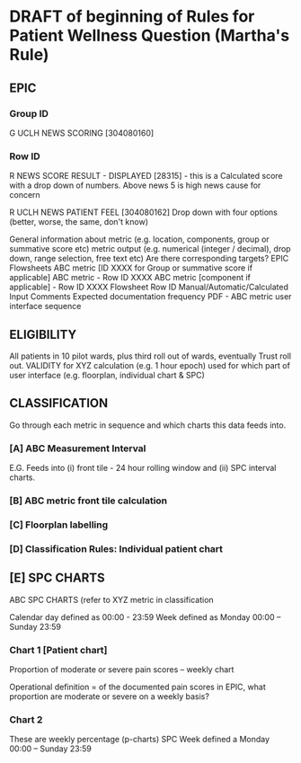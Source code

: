 
# DRAFT of beginning of  Rules for Patient Wellness Question (Martha's Rule)

## EPIC

### Group ID 

G UCLH NEWS SCORING [304080160] 

### Row ID 

R NEWS SCORE RESULT - DISPLAYED [28315] - this is a Calculated score with a drop down of numbers. 
Above news 5 is high news cause for concern

R UCLH NEWS PATIENT FEEL [304080162] Drop down with four options (better, worse, the same, don't know)


General information about metric (e.g. location, components, group or summative score etc)
metric output (e.g. numerical (integer / decimal), drop down, range selection, free text etc)
Are there corresponding targets?
EPIC Flowsheets
ABC metric [ID XXXX for Group or summative score if applicable]
ABC metric - Row ID XXXX
ABC metric [component if applicable] - Row ID XXXX
Flowsheet	Row ID	Manual/Automatic/Calculated Input	Comments	Expected documentation frequency
PDF - ABC metric user interface sequence



## ELIGIBILITY
All patients in 10 pilot wards, plus third roll out of wards, eventually Trust roll out. 
VALIDITY
for XYZ calculation (e.g. 1 hour epoch) used for which part of user interface (e.g. floorplan, individual chart & SPC)

## CLASSIFICATION

Go through each metric in sequence and which charts this data feeds into.

### [A] ABC Measurement Interval

E.G. Feeds into (i) front tile - 24 hour rolling window and (ii) SPC interval charts.

### [B] ABC metric front tile calculation

### [C] Floorplan labelling

### [D] Classification Rules: Individual patient chart

## [E] SPC CHARTS
ABC SPC CHARTS (refer to XYZ metric in classification

Calendar day defined as 00:00 - 23:59
Week defined as Monday 00:00 – Sunday 23:59

### Chart 1 [Patient chart]
Proportion of moderate or severe pain scores – weekly chart

Operational definition = of the documented pain scores in EPIC, what proportion are moderate or severe on a weekly basis?

### Chart 2

These are weekly percentage (p-charts) SPC
Week defined a Monday 00:00 – Sunday 23:59
